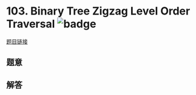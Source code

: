 # 103. Binary Tree Zigzag Level Order Traversal ![badge](https://img.shields.io/badge/-medium-yellow?style=flat-square)

[题目链接](https://leetcode.com/problems/binary-tree-zigzag-level-order-traversal)

## 题意

## 解答

